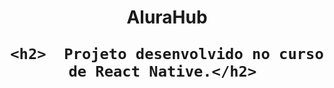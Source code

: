 <h1 align="center">
    AluraHub
    
    <h2>  Projeto desenvolvido no curso de React Native.</h2> 
</h1>



